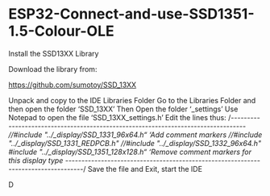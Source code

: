 # ESP32-Connect-and-use-SSD1351-1.5-Colour-OLE

Install the SSD13XX Library

Download the library from:

https://github.com/sumotoy/SSD_13XX

Unpack  and copy to the IDE Libraries Folder
Go to the Libraries Folder and then open the folder ‘SSD_13XX’
Then Open the folder ‘_settings’
Use Notepad to open the file ‘SSD_13XX_settings.h’
Edit the lines thus:
/*----------------------------------------------------------------------------------
	//#include "../_display/SSD_1331_96x64.h“  ‘Add comment markers
	//#include "../_display/SSD_1331_REDPCB.h"
	//#include "../_display/SSD_1332_96x64.h"
	#include "../_display/SSD_1351_128x128.h“ ‘Remove comment markers for this display type
	-----------------------------------------------------------------------------------*/
Save the file and Exit, start the IDE
	
D
